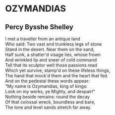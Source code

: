 <!DOCTYPE html>  
<html lang="en">
<head>  
<meta charset="utf-8">
<meta name="author" content="John Smith">
<meta name="description" content="Ozymandias is a sonnet by Percy Bysshe Shelley, published in 1818">
<meta name="keywords" content="Percy Bysshe Shelley, poem, sonnet, English Romantic poetry">
<title>Shelley: Ozymandias</title> 
</head> 
 
<body>

<h1>OZYMANDIAS</h1>
<h2>Percy Bysshe Shelley</h2>

<p>
I met a traveller from an antique land<br>
Who said: Two vast and trunkless legs of stone<br>
Stand in the desert. Near them on the sand,<br>
Half sunk, a shatter'd visage lies, whose frown<br>
And wrinkled lip and sneer of cold command<br>
Tell that its sculptor well those passions read<br>
Which yet survive, stamp'd on these lifeless things,<br>
The hand that mock'd them and the heart that fed.<br>
And on the pedestal these words appear:<br>
"My name is Ozymandias, king of kings:<br>
Look on my works, ye Mighty, and despair!"<br>
Nothing beside remains: round the decay<br>
Of that colossal wreck, boundless and bare,<br>
The lone and level sands stretch far away.
</p>


</body>  

</html>  
